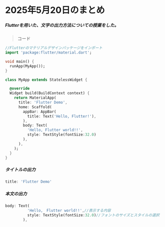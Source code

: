 # 2025年5月20日のまとめ

##### Flutterを用いた、文字の出力方法についての授業をした。
>コード
``` dart
//Flutterのマテリアルデザインパッケージをインポート
import 'package:flutter/material.dart';

void main() {
  runApp(MyApp());
}

class MyApp extends StatelessWidget {

  @override
  Widget build(BuildContext context) {
    return MaterialApp(
      title: 'Flutter Demo',
      home: Scaffold(
        appBar: AppBar(
          title: Text('Hello, Flutter!'),
        ),
        body: Text(
          'Hello, Flutter world!!',
          style: TextStyle(fontSize:32.0)
        ),
      ),
    );
  }
}
```

##### タイトルの出力
```dart
title: 'Flutter Demo'
```
##### 本文の出力
```dart
body: Text(
          'Hello,　Flutter world!!',//表示する内容
          style: TextStyle(fontSize:32.0)//フォントのサイズとスタイルの選択
        ),
```
